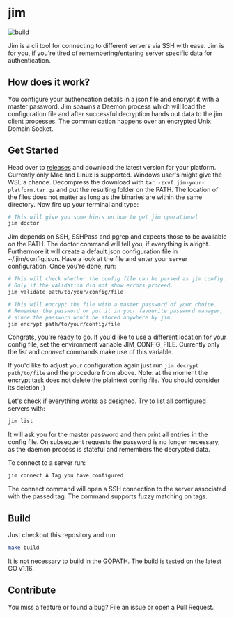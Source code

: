 # jim
![build](https://github.com/CryoCodec/jim/actions/workflows/build.yml/badge.svg
)

Jim is a cli tool for connecting to different servers via SSH with ease. 
Jim is for you, if you're tired of remembering/entering server specific data for authentication. 

## How does it work?
You configure your authencation details in a json file and encrypt it with a master password. Jim spawns a Daemon process which will load the configuration file and after successful decryption hands out data to the jim client processes. The communication happens over an encrypted Unix Domain Socket. 

## Get Started

Head over to [releases](https://github.com/CryoCodec/jim/releases) and download the latest version for your platform. Currently only Mac and Linux is supported. Windows user's might give the WSL a chance. Decompress the download with `tar -zxvf jim-your-platform.tar.gz` and put the resulting folder on the PATH. The location of the files does not matter as long as the binaries are within the same directory. Now fire up your terminal and type: 
```bash
# This will give you some hints on how to get jim operational
jim doctor
```
Jim depends on SSH, SSHPass and pgrep and expects those to be available on the PATH. The doctor command will tell you, if everything is alright. Furthermore it will create a default json configuration file in ~/.jim/config.json. Have a look at the file and enter your server configuration. Once you're done, run: 
```bash
# This will check whether the config file can be parsed as jim config.
# Only if the validation did not show errors proceed.
jim validate path/to/your/config/file

# This will encrypt the file with a master password of your choice.
# Remember the password or put it in your favourite password manager, 
# since the password won't be stored anywhere by jim.
jim encrypt path/to/your/config/file
```

Congrats, you're ready to go. If you'd like to use a different location for your config file, set the environment variable JIM_CONFIG_FILE. Currently only the *list* and *connect* commands make use of this variable.  

If you'd like to adjust your configuration again just run `jim decrypt path/to/file` and the procedure from above. Note: at the moment the encrypt task does not delete the plaintext config file. You should consider its deletion ;)

Let's check if everything works as designed. Try to list all configured servers with: 
```bash
jim list
```
It will ask you for the master password and then print all entries in the config file. On subsequent requests the password is no longer necessary, as the daemon process is stateful and remembers the decrypted data. 

To connect to a server run: 
```bash
jim connect A Tag you have configured
```

The connect command will open a SSH connection to the server associated with the passed tag. The command supports fuzzy matching on tags. 

## Build
Just checkout this repository and run: 
```bash
make build
```
It is not necessary to build in the GOPATH. The build is tested on the latest GO v1.16.

## Contribute
You miss a feature or found a bug? File an issue or open a Pull Request. 